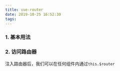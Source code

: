 ```yaml
---
title: vue-router
date: 2019-10-25 16:52:30
tags:
---
```


### 1. 基本用法

### 2. 访问路由器
注入路由器后，我们可以在任何组件内通过`this.$router`